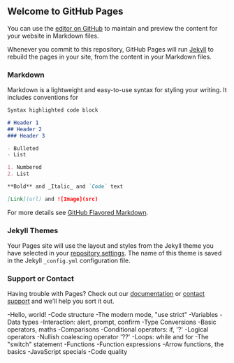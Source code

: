## Welcome to GitHub Pages

You can use the [editor on GitHub](https://github.com/nishadudheliya/nishadudheliya.github.io/edit/master/index.md) to maintain and preview the content for your website in Markdown files.

Whenever you commit to this repository, GitHub Pages will run [Jekyll](https://jekyllrb.com/) to rebuild the pages in your site, from the content in your Markdown files.

### Markdown

Markdown is a lightweight and easy-to-use syntax for styling your writing. It includes conventions for

```markdown
Syntax highlighted code block

# Header 1
## Header 2
### Header 3

- Bulleted
- List

1. Numbered
2. List

**Bold** and _Italic_ and `Code` text

[Link](url) and ![Image](src)
```

For more details see [GitHub Flavored Markdown](https://guides.github.com/features/mastering-markdown/).

### Jekyll Themes

Your Pages site will use the layout and styles from the Jekyll theme you have selected in your [repository settings](https://github.com/nishadudheliya/nishadudheliya.github.io/settings). The name of this theme is saved in the Jekyll `_config.yml` configuration file.

### Support or Contact

Having trouble with Pages? Check out our [documentation](https://help.github.com/categories/github-pages-basics/) or [contact support](https://github.com/contact) and we’ll help you sort it out.



-Hello, world!
-Code structure
-The modern mode, "use strict"
-Variables
-Data types
-Interaction: alert, prompt, confirm
-Type Conversions
-Basic operators, maths
-Comparisons
-Conditional operators: if, '?'
-Logical operators
-Nullish coalescing operator '??'
-Loops: while and for
-The "switch" statement
-Functions
-Function expressions
-Arrow functions, the basics
-JavaScript specials
-Code quality
